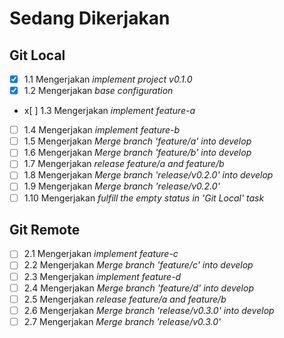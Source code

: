 # Sedang Dikerjakan

## Git Local

- [x] 1.1 Mengerjakan _implement project v0.1.0_
- [x] 1.2 Mengerjakan _base configuration_
- x[ ] 1.3 Mengerjakan _implement feature-a_
- [ ] 1.4 Mengerjakan _implement feature-b_
- [ ] 1.5 Mengerjakan _Merge branch 'feature/a' into develop_
- [ ] 1.6 Mengerjakan _Merge branch 'feature/b' into develop_
- [ ] 1.7 Mengerjakan _release feature/a and feature/b_
- [ ] 1.8 Mengerjakan _Merge branch 'release/v0.2.0' into develop_
- [ ] 1.9 Mengerjakan _Merge branch 'release/v0.2.0'_
- [ ] 1.10 Mengerjakan _fulfill the empty status in 'Git Local' task_

## Git Remote

- [ ] 2.1 Mengerjakan _implement feature-c_
- [ ] 2.2 Mengerjakan _Merge branch 'feature/c' into develop_
- [ ] 2.3 Mengerjakan _implement feature-d_
- [ ] 2.4 Mengerjakan _Merge branch 'feature/d' into develop_
- [ ] 2.5 Mengerjakan _release feature/a and feature/b_
- [ ] 2.6 Mengerjakan _Merge branch 'release/v0.3.0' into develop_
- [ ] 2.7 Mengerjakan _Merge branch 'release/v0.3.0'_
